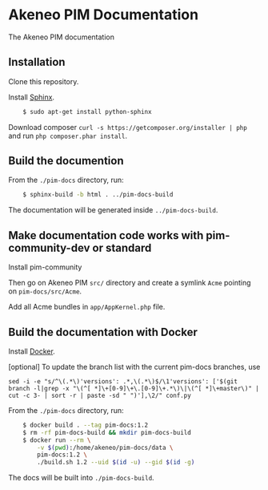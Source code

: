Akeneo PIM Documentation
========================

The Akeneo PIM documentation

Installation
------------

Clone this repository.

Install [Sphinx](http://sphinx-doc.org/).
```bash
    $ sudo apt-get install python-sphinx
```

Download composer `curl -s https://getcomposer.org/installer | php` and run `php composer.phar install`.

Build the documention
---------------------

From the `./pim-docs` directory, run:

``` bash
    $ sphinx-build -b html . ../pim-docs-build
```

The documentation will be generated inside `../pim-docs-build`.

Make documentation code works with pim-community-dev or standard
----------------------------------------------------------------

Install pim-community

Then go on Akeneo PIM `src/` directory and create a symlink `Acme` pointing on `pim-docs/src/Acme`.

Add all Acme bundles in `app/AppKernel.php` file.

Build the documentation with Docker
-----------------------------------

Install [Docker](https://docs.docker.com/engine/installation/).

[optional] To update the branch list with the current pim-docs branches, use

```
sed -i -e "s/^\(.*\)'versions': .*,\(.*\)$/\1'versions': ['$(git branch -l|grep -x "\(^[ *]\+[0-9]\+\.[0-9]\+.*\)\|\(^[ *]\+master\)" | cut -c 3- | sort -r | paste -sd " ")'],\2/" conf.py
```

From the `./pim-docs` directory, run:

```bash
    $ docker build . --tag pim-docs:1.2
    $ rm -rf pim-docs-build && mkdir pim-docs-build
    $ docker run --rm \
        -v $(pwd):/home/akeneo/pim-docs/data \
        pim-docs:1.2 \
        ./build.sh 1.2 --uid $(id -u) --gid $(id -g)
```

The docs will be built into `./pim-docs-build`.
